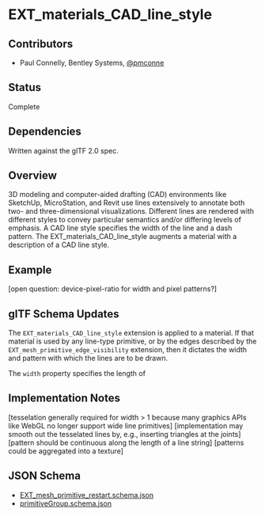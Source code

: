<!--
Copyright 2015-2025 The Khronos Group Inc.
SPDX-License-Identifier: CC-BY-4.0
-->

# EXT_materials_CAD_line_style

## Contributors

* Paul Connelly, Bentley Systems, [@pmconne](https://github.com/pmconne)

## Status

Complete

## Dependencies

Written against the glTF 2.0 spec.

## Overview

3D modeling and computer-aided drafting (CAD) environments like SketchUp, MicroStation, and Revit use lines extensively to annotate both two- and three-dimensional visualizations. Different lines are rendered with different styles to convey particular semantics and/or differing levels of emphasis. A CAD line style specifies the width of the line and a dash pattern. The EXT_materials_CAD_line_style augments a material with a description of a CAD line style.

## Example


[open question: device-pixel-ratio for width and pixel patterns?]

## glTF Schema Updates

The `EXT_materials_CAD_line_style` extension is applied to a material. If that material is used by any line-type primitive, or by the edges described by the `EXT_mesh_primitive_edge_visibility` extension, then it dictates the width and pattern with which the lines are to be drawn.

The `width` property specifies the length of 


## Implementation Notes

[tesselation generally required for width > 1 because many graphics APIs like WebGL no longer support wide line primitives]
[implementation may smooth out the tesselated lines by, e.g., inserting triangles at the joints]
[pattern should be continuous along the length of a line string]
[patterns could be aggregated into a texture]

## JSON Schema

- [EXT_mesh_primitive_restart.schema.json](schema/EXT_mesh_primitive_restart.schema.json)
- [primitiveGroup.schema.json](schema/primitiveGroup.schema.json)

